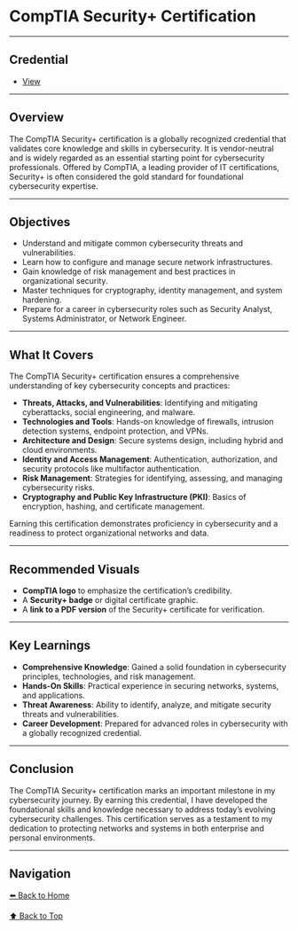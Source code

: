# CompTIA Security+ Certification

---

## Credential
- [View](CompTIA-Security-Plus-Certificate.pdf)

--- 

## Overview
The CompTIA Security+ certification is a globally recognized credential that validates core knowledge and skills in cybersecurity. It is vendor-neutral and is widely regarded as an essential starting point for cybersecurity professionals. Offered by CompTIA, a leading provider of IT certifications, Security+ is often considered the gold standard for foundational cybersecurity expertise.

---

## Objectives
- Understand and mitigate common cybersecurity threats and vulnerabilities.
- Learn how to configure and manage secure network infrastructures.
- Gain knowledge of risk management and best practices in organizational security.
- Master techniques for cryptography, identity management, and system hardening.
- Prepare for a career in cybersecurity roles such as Security Analyst, Systems Administrator, or Network Engineer.

---

## What It Covers
The CompTIA Security+ certification ensures a comprehensive understanding of key cybersecurity concepts and practices:

- **Threats, Attacks, and Vulnerabilities**: Identifying and mitigating cyberattacks, social engineering, and malware.
- **Technologies and Tools**: Hands-on knowledge of firewalls, intrusion detection systems, endpoint protection, and VPNs.
- **Architecture and Design**: Secure systems design, including hybrid and cloud environments.
- **Identity and Access Management**: Authentication, authorization, and security protocols like multifactor authentication.
- **Risk Management**: Strategies for identifying, assessing, and managing cybersecurity risks.
- **Cryptography and Public Key Infrastructure (PKI)**: Basics of encryption, hashing, and certificate management.

Earning this certification demonstrates proficiency in cybersecurity and a readiness to protect organizational networks and data.

---

## Recommended Visuals
- **CompTIA logo** to emphasize the certification’s credibility.
- A **Security+ badge** or digital certificate graphic.
- A **link to a PDF version** of the Security+ certificate for verification.

---

## Key Learnings
- **Comprehensive Knowledge**: Gained a solid foundation in cybersecurity principles, technologies, and risk management.
- **Hands-On Skills**: Practical experience in securing networks, systems, and applications.
- **Threat Awareness**: Ability to identify, analyze, and mitigate security threats and vulnerabilities.
- **Career Development**: Prepared for advanced roles in cybersecurity with a globally recognized credential.

---

## Conclusion
The CompTIA Security+ certification marks an important milestone in my cybersecurity journey. By earning this credential, I have developed the foundational skills and knowledge necessary to address today’s evolving cybersecurity challenges. This certification serves as a testament to my dedication to protecting networks and systems in both enterprise and personal environments.

---

## Navigation
[⬅️ Back to Home](https://c-razo.github.io/portfolio-v2/#projects)

[⬆️ Back to Top](#comptia-security-certification)
